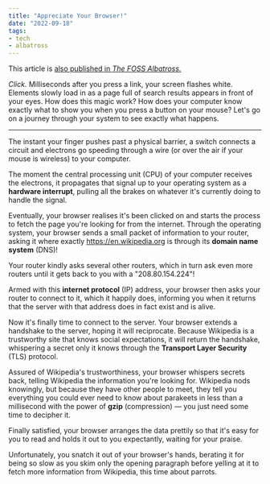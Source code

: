 ```yaml
---
title: "Appreciate Your Browser!"
date: "2022-09-18"
tags:
- tech
- albatross
---
```


This article is [also published in *The FOSS Albatross.*](https://medium.com/the-foss-albatross/appreciate-your-browser-82d36a81a696)

*Click.* Milliseconds after you press a link, your screen flashes white. Elements slowly load in as a page full of search results appears in front of your eyes. How does this magic work? How does your computer know exactly what to show you when you press a button on your mouse? Let's go on a journey through your system to see exactly what happens.

<!-- more -->

------

The instant your finger pushes past a physical barrier, a switch connects a circuit and electrons go speeding through a wire (or over the air if your mouse is wireless) to your computer.

The moment the central processing unit (CPU) of your computer receives the electrons, it propagates that signal up to your operating system as a **hardware interrupt**, pulling all the brakes on whatever it's currently doing to handle the signal.

Eventually, your browser realises it's been clicked on and starts the process to fetch the page you're looking for from the internet. Through the operating system, your browser sends a small packet of information to your router, asking it where exactly https://en.wikipedia.org is through its **domain name system** (DNS)!

Your router kindly asks several other routers, which in turn ask even more routers until it gets back to you with a "208.80.154.224"!

Armed with this **internet protocol** (IP) address, your browser then asks your router to connect to it, which it happily does, informing you when it returns that the server with that address does in fact exist and is alive.

Now it's finally time to connect to the server. Your browser extends a handshake to the server, hoping it will reciprocate. Because Wikipedia is a trustworthy site that knows social expectations, it will return the handshake, whispering a secret only it knows through the **Transport Layer Security** (TLS) protocol.

Assured of Wikipedia's trustworthiness, your browser whispers secrets back, telling Wikipedia the information you're looking for. Wikipedia nods knowingly, but because they have other people to meet, they tell you everything you could ever need to know about parakeets in less than a millisecond with the power of **gzip** (compression) — you just need some time to decipher it.

Finally satisfied, your browser arranges the data prettily so that it's easy for you to read and holds it out to you expectantly, waiting for your praise.

Unfortunately, you snatch it out of your browser's hands, berating it for being so slow as you skim only the opening paragraph before yelling at it to fetch more information from Wikipedia, this time about parrots.
